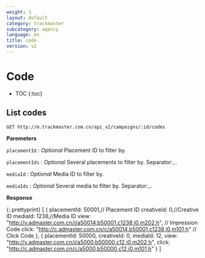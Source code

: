 ```yaml
---
weight: 1
layout: default
category: trackmaster
subcategory: agency
language: en
title: code
version: v2
---
```


# Code

* TOC
{:toc}

## List codes

    GET http://m.trackmaster.com.cn/api_v2/campaigns/:id/codes

**Paremeters**

`placementId`
: _Optional_  Placement ID to filter by.

`placementIds`
: _Optional_  Several placements to filter by. Separator:`,`.

`mediaId`
: _Optional_  Media ID to filter by.

`mediaIds`
: _Optional_  Several media to filter by. Separator:`,`.


**Response**

{:.prettyprint}
    [
        {
            placementId: 50001,// Placement ID
            creativeId: 0,//Creative ID
            mediaId: 1238,//Media ID
            view: "http://v.admaster.com.cn/i/a50014,b50001,c1238,i0,m202,h", // Impression Code
            click: "http://c.admaster.com.cn/c/a50014,b50001,c1238,i0,m101,h" // Click Code
        },
        {
            placementId: 50000,
            creativeId: 0,
            mediaId: 12,
            view: "http://v.admaster.com.cn/i/a5000,b50000,c12,i0,m202,h",
            click: "http://c.admaster.com.cn/c/a5000,b50000,c12,i0,m101,h"
        }
    ]

